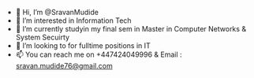 - 👋 Hi, I’m @SravanMudide
- 👀 I’m interested in Information Tech
- 🌱 I’m currently studyin my final sem in Master in Computer Networks & System Secuirty
- 💞️ I’m looking to for fulltime positions in IT 
- 📫 You can reach me on +447424049996 & Email : sravan.mudide76@gmail.com

<!---
SravanMudide/SravanMudide is a ✨ special ✨ repository because its `README.md` (this file) appears on your GitHub profile.
You can click the Preview link to take a look at your changes.
--->
